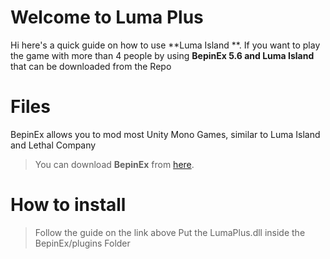 # Welcome to Luma Plus

Hi here's a quick guide on how to use **Luma Island **. If you want to play the game with more than 4 people by using **BepinEx 5.6 and Luma Island** that can be downloaded from the Repo


# Files

BepinEx allows you to mod most Unity Mono Games, similar to Luma Island and Lethal Company

> You can download **BepinEx** from    [here](https://www.nexusmods.com/lumaisland/mods/7).


# How to install

> Follow the guide on the link above
> Put the LumaPlus.dll inside the BepinEx/plugins Folder

